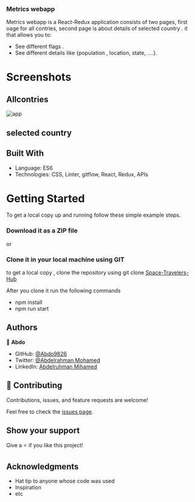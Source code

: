 ### Metrics webapp

Metrics webapp is a React-Redux application consists of two pages, first oage for all contries, second page is about details of selected country . it that allows you to:

- See different flags .
- See different details like {population , location, state, ....}.


# Screenshots


## Allcontries
![app](https://user-images.githubusercontent.com/102296263/181366507-22c6d5ad-83c4-48bd-b488-d526d86209eb.PNG)

## selected country 





## Built With

- Language: ES6
- Technologies: CSS, Linter, gitflow, React, Redux, APIs


# Getting Started

To get a local copy up and running follow these simple example steps.

### Download it as a ZIP file
or

### Clone it in your local machine using GIT
to get a local copy , clone the repository using git clone
[Space-Travelers-Hub](https://github.com/Sanja969/Space-Travelers-Hub)

After you clone it run  the following commands

 - npm install
- npm run start

## Authors



👤 **Abdo**

- GitHub: [@Abdo9826](https://github.com/Abdo9826)
- Twitter: [@Abdelrahman Mohamed](https://twitter.com/abodyalex1)
- LinkedIn: [Abdelruhman Mihamed](https://www.linkedin.com/in/abdelruhman-mihamed-a42667179/)

## 🤝 Contributing

Contributions, issues, and feature requests are welcome!

Feel free to check the [issues page](../../issues/).

## Show your support

Give a ⭐️ if you like this project!

## Acknowledgments

- Hat tip to anyone whose code was used
- Inspiration
- etc
